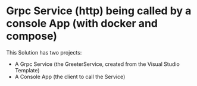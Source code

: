 # Grpc Service (http) being called by a console App (with docker and compose)

This Solution has two projects:
- A Grpc Service (the GreeterService, created from the Visual Studio Template)
- A Console App (the client to call the Service)


